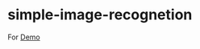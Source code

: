 # simple-image-recognetion

For <a href="https://ssondoss.github.io/simple-image-recognetion/" traget="_blank">Demo</a>
